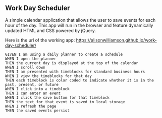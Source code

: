## Work Day Scheduler

A simple calendar application that allows the user to save events for each hour of the day. This app will run in the browser and feature dynamically updated HTML and CSS powered by jQuery.

Here is the url of the working app: https://alisonwilliamson.github.io/work-day-scheduler/

```
GIVEN I am using a daily planner to create a schedule
WHEN I open the planner
THEN the current day is displayed at the top of the calendar
WHEN I scroll down
THEN I am presented with timeblocks for standard business hours
WHEN I view the timeblocks for that day
THEN each timeblock is color coded to indicate whether it is in the past, present, or future
WHEN I click into a timeblock
THEN I can enter an event
WHEN I click the save button for that timeblock
THEN the text for that event is saved in local storage
WHEN I refresh the page
THEN the saved events persist
```



